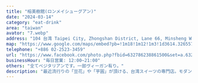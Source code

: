 ```yaml
---
title: "榕美樹館(ロンメイシューグアン)"
date: "2024-03-14"
category: "eat-drink"
area: "taiwan"
avator: "7.webp"
address: "104 台湾 Taipei City, Zhongshan District, Lane 66, Minsheng W Rd, 21號一樓"
map: "https://www.google.com/maps/embed?pb=!1m18!1m12!1m3!1d3614.3265575045066!2d121.51824821023283!3d25.056918637277036!2m3!1f0!2f0!3f0!3m2!1i1024!2i768!4f13.1!3m3!1m2!1s0x3442a9257df13fab%3A0xd2a337bfda715ee0!2z5qaV576O5qi56aSo!5e0!3m2!1sja!2sjp!4v1710571178641!5m2!1sja!2sjp"
telephone: "+886 02-2523-3459"
url: "https://www.facebook.com/photo.php?fbid=632786238861500&set=a.632786148861509&type=3&mibextid=WC7FNe"
businessHour: "毎日営業: 12:00~21:00"
others: "全てベジタリアンです。一部ヴィーガン有り。"
description: "最近流行りの「豆花」や「芋圓」が頂ける、台湾スイーツの専門店。モダンな雰囲気の店内にはアートが飾られていて、美術館さながらの雰囲気です。"
---
```


